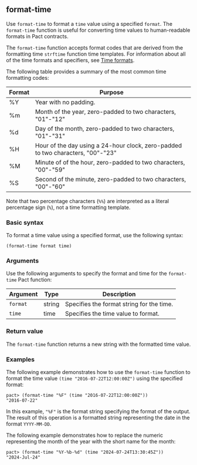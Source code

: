 ## format-time

Use `format-time` to format a `time` value using a specified `format`.
The `format-time` function is useful for converting time values to human-readable formats in Pact contracts.

The `format-time` function accepts format codes that are derived from the formatting time `strftime` function time templates.
For information about all of the time formats and specifiers, see [Time formats](/pact-5/time/time-functions#time-formats).

The following table provides a summary of the most common time formatting codes:

| Format | Purpose |
| --- | --- |
| %Y | Year with no padding. |
| %m | Month of the year, zero-padded to two characters, "01"-"12" |
| %d | Day of the month, zero-padded to two characters, "01"-"31" |
| %H | Hour of the day using a 24-hour clock, zero-padded to two characters, "00"-"23" |
| %M | Minute of of the hour, zero-padded to two characters, "00"-"59" |
| %S | Second of the minute, zero-padded to two characters, "00"-"60" |

Note that two percentage characters (`%%`) are interpreted as a literal percentage sign (`%`), not a time formatting template.

### Basic syntax

To format a time value using a specified format, use the following syntax:

```pact
(format-time format time)
```

### Arguments

Use the following arguments to specify the format and time for the `format-time` Pact function:

| Argument | Type | Description |
|--------- |------|------------ |
| `format` | string | Specifies the format string for the time. |
| `time` | time | Specifies the time value to format. |

### Return value

The `format-time` function returns a new string with the formatted time value.

### Examples

The following example demonstrates how to use the `format-time` function to format the time value `(time "2016-07-22T12:00:00Z")` using the specified format:

```pact
pact> (format-time "%F" (time "2016-07-22T12:00:00Z"))
"2016-07-22"
```

In this example, `"%F"` is the format string specifying the format of the output.
The result of this operation is a formatted string representing the date in the format `YYYY-MM-DD`. 

The following example demonstrates how to replace the numeric representing the month of the year with the short name for the month:

```pact
pact> (format-time "%Y-%b-%d" (time "2024-07-24T13:30:45Z"))
"2024-Jul-24"
```

